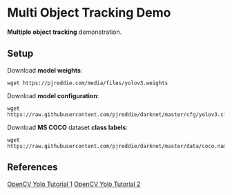 # Multi Object Tracking Demo

**Multiple object tracking** demonstration.

## Setup

Download **model weights**:
```
wget https://pjreddie.com/media/files/yolov3.weights
```

Download **model configuration**:
```
wget https://raw.githubusercontent.com/pjreddie/darknet/master/cfg/yolov3.cfg
```

Download **MS COCO** dataset **class labels**:
```
wget https://raw.githubusercontent.com/pjreddie/darknet/master/data/coco.names
```

## References

[OpenCV Yolo Tutorial 1](https://gilberttanner.com/blog/yolo-object-detection-with-opencv)
[OpenCV Yolo Tutorial 2](https://www.pyimagesearch.com/2018/11/12/yolo-object-detection-with-opencv/)
